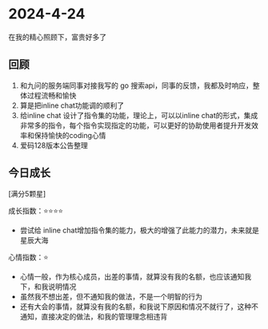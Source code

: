 # 2024-4-24

在我的精心照顾下，富贵好多了

## 回顾

1. 和九问的服务端同事对接我写的 go 搜索api，同事的反馈，我都及时响应，整体过程流畅和愉快
2. 算是把inline chat功能调的顺利了
3. 给inline chat 设计了指令集的功能，理论上，可以以inline chat的形式，集成非常多的指令，每个指令实现指定的功能，可以更好的协助使用者提升开发效率和保持愉快的coding心情
4. 爱码128版本公告整理

## 今日成长

[满分5颗星]

成长指数：:star::star::star::star:

- 尝试给 inline chat增加指令集的能力，极大的增强了此能力的潜力，未来就是星辰大海

心情指数：:star:

- 心情一般，作为核心成员，出差的事情，就算没有我的名额，也应该通知我下，和我说明情况
- 虽然我不想出差，但不通知我的做法，不是一个明智的行为
- 还有大会的事情，就算没有我的名额，和我说下原因和情况不就行了，这种不通知，直接决定的做法，和我的管理理念相违背